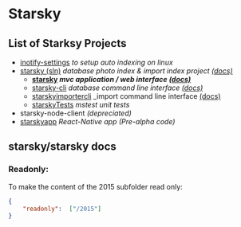 # Starsky
## List of Starksy Projects
 - [inotify-settings](../../inotify-settings) _to setup auto indexing on linux_
 - [starsky (sln)](../../starsky) _database photo index & import index project [(docs)](../../starsky/readme.md)_
   - __[starsky](../../starsky/starsky)  _mvc application / web interface [(docs)](../../starsky/starsky/readme.md)___
   - [starsky-cli](../../starsky/starsky-cli)  _database command line interface [(docs)](../../starsky/starsky-cli/readme.md)_
   - [starskyimportercli](../../starsky/starskyimportercli)  _import command line interface [(docs)](../../starsky/starskyimportercli/readme.md)
   - [starskyTests](../../starsky/starskyTests)  _mstest unit tests_
 - starsky-node-client  _(depreciated)_
 - [starskyapp](../../starskyapp) _React-Native app (Pre-alpha code)_

## starsky/starsky docs

### Readonly:
To make the content of the 2015 subfolder read only:
```json
{
	"readonly":  ["/2015"]
}
```
